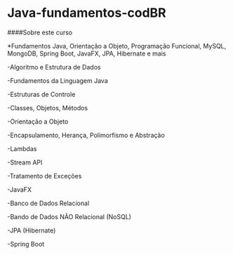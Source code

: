# Java-fundamentos-codBR

####Sobre este curso

*Fundamentos Java, Orientação a Objeto, Programação Funcional, MySQL, MongoDB, Spring Boot, JavaFX, JPA, Hibernate e mais

-Algoritmo e Estrutura de Dados

-Fundamentos da Linguagem Java

-Estruturas de Controle

-Classes, Objetos, Métodos

-Orientação a Objeto

-Encapsulamento, Herança, Polimorfismo e Abstração

-Lambdas

-Stream API

-Tratamento de Exceções

-JavaFX

-Banco de Dados Relacional

-Bando de Dados NÃO Relacional (NoSQL)

-JPA (Hibernate)

-Spring Boot
